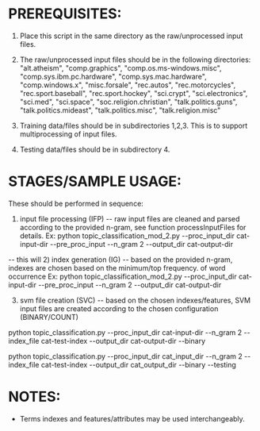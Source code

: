 # PREREQUISITES:
1) Place this script in the same directory as the raw/unprocessed input files.
2) The raw/unprocessed input files should be in the following directories:
        "alt.atheism", 
        "comp.graphics", 
        "comp.os.ms-windows.misc", 
        "comp.sys.ibm.pc.hardware", 
        "comp.sys.mac.hardware", 
        "comp.windows.x", 
        "misc.forsale", 
        "rec.autos", 
        "rec.motorcycles", 
        "rec.sport.baseball", 
        "rec.sport.hockey", 
        "sci.crypt", 
        "sci.electronics", 
        "sci.med", 
        "sci.space", 
        "soc.religion.christian", 
        "talk.politics.guns", 
        "talk.politics.mideast",
        "talk.politics.misc", 
        "talk.religion.misc"
     
3) Training data/files should be in subdirectories 1,2,3. This is to support multiprocessing of input files.
4) Testing data/files should be in subdirectory 4. 

# STAGES/SAMPLE USAGE:
These should be performed in sequence:
1) input file processing (IFP) -- raw input files are cleaned and parsed according to the provided n-gram, see function processInputFiles for details.
Ex: python topic_classification_mod_2.py --proc_input_dir cat-input-dir  --pre_proc_input --n_gram 2 --output_dir cat-output-dir

-- this will 
2) index generation (IG) -- based on the provided n-gram, indexes are chosen based on the minimum/top frequency.
                            of word occurrence
Ex: python topic_classification_mod_2.py --proc_input_dir cat-input-dir  --pre_proc_input --n_gram 2 --output_dir cat-output-dir



3) svm file creation (SVC) -- based on the chosen indexes/features, SVM input files are created according to the 
                            chosen configuration (BINARY/COUNT)
                            
python topic_classification.py --proc_input_dir cat-input-dir --n_gram 2  --index_file cat-test-index --output_dir cat-output-dir --binary

python topic_classification.py --proc_input_dir cat_input_dir --n_gram 2  --index_file cat-test-index --output_dir cat_output_dir --binary --testing

                            
# NOTES:
- Terms indexes and features/attributes may be used interchangeably.

